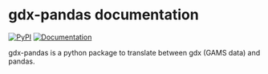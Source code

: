 gdx-pandas documentation 
========================

[![PyPI](https://img.shields.io/pypi/v/gdxpds.svg)](https://pypi.python.org/pypi/gdxpds/)
[![Documentation](https://img.shields.io/badge/docs-ready-blue.svg)](http://nrel.github.io/gdx-pandas)

gdx-pandas is a python package to translate between gdx (GAMS data) and pandas.
